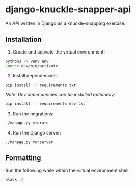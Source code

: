 # django-knuckle-snapper-api

An API written in Django as a knuckle-snapping exercise.

## Installation

1. Create and activate the virtual environment:
```bash
python3 -m venv env
source env/bin/activate
```

2. Install dependencies:
```bash
pip install -r requirements.txt
```

*Note: Dev dependencies can be installed optionally:*
```bash
pip install -r requirements-dev.txt
```

3. Run the migrations:
```bash
./manage.py migrate
```

4. Run the Django server:
```bash
./manage.py runserver
```

## Formatting

Run the following while within the virtual environment shell:
```bash
black ./
```
